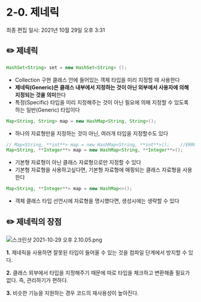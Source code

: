 # 2-0. 제네릭

최종 편집 일시: 2021년 10월 29일 오후 3:31

## ✏️  제네릭

```java
HashSet<String> set = new HashSet<String> ();
```

- Collection 구현 클래스 안에 들어있는 객체 타입을 미리 지정할 때 사용한다
- **제네릭(Generic)은 클래스 내부에서 지정하는 것이 아닌 외부에서 사용자에 의해 지정되는 것을 의미**한다
- 특정(Specific) 타입을 미리 지정해주는 것이 아닌 필요에 의해 지정할 수 있도록 하는 일반(Generic) 타입이다

```java
Map<String, String> map = new HashMap<String, String>();
```

- 하나의 자료형만을 지정하는 것이 아닌, 여러개 타입을 지정할수도 있다

```java
// Map<String, **int**> map = new HashMap<String, **int**>();    //ERROR!
Map<String, **Integer**> map = new HashMap<String, **Integer**>();    
```

- 기본형 자료형이 아닌 클래스 자료형으로만 지정할 수 있다
- 기본형 자료형을 사용하고싶다면, 기본형 자료형에 매핑되는 클래스 자료형을 사용한다

```java
Map<String, **Integer**> map = new HashMap<>();    
```

- 객체 클래스 타입 선언시에 자료형을 명시했다면, 생성시에는 생략할 수 있다

## ✏️  제네릭의 장점

![스크린샷 2021-10-29 오후 2.10.05.png](2-0%20%E1%84%8C%E1%85%A6%E1%84%82%E1%85%A6%E1%84%85%E1%85%B5%E1%86%A8%20d1011dc746be469c828714329b3cfa7a/%E1%84%89%E1%85%B3%E1%84%8F%E1%85%B3%E1%84%85%E1%85%B5%E1%86%AB%E1%84%89%E1%85%A3%E1%86%BA_2021-10-29_%E1%84%8B%E1%85%A9%E1%84%92%E1%85%AE_2.10.05.png)

**1.** 제네릭을 사용하면 잘못된 타입이 들어올 수 있는 것을 컴파일 단계에서 방지할 수 있다.

**2.** 클래스 외부에서 타입을 지정해주기 때문에 따로 타입을 체크하고 변환해줄 필요가 없다. 즉, 관리하기가 편하다.

**3.** 비슷한 기능을 지원하는 경우 코드의 재사용성이 높아진다.